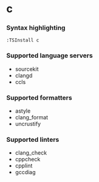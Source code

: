 <!--- THIS DOCUMENT IS AUTOMATICALLY GENERATED, DON'T EDIT IT -->
# c

### Syntax highlighting

```vim
:TSInstall c
```

### Supported language servers

- sourcekit
- clangd
- ccls

### Supported formatters

- astyle
- clang_format
- uncrustify

### Supported linters

- clang_check
- cppcheck
- cpplint
- gccdiag
